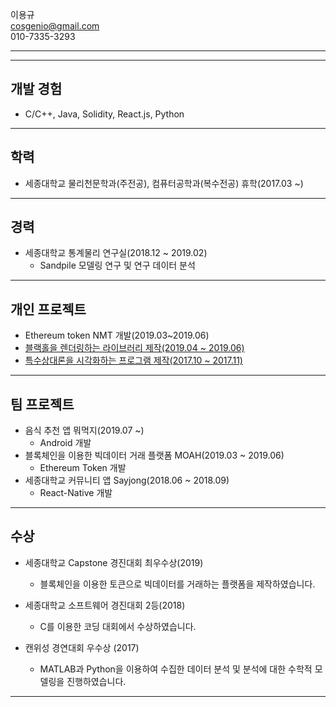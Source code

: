 
이용규\
cosgenio@gmail.com\
010-7335-3293

***
***

## 개발 경험
 * C/C++, Java, Solidity, React.js, Python
 
***


## 학력
 * 세종대학교 물리천문학과(주전공), 컴퓨터공학과(복수전공) 휴학(2017.03 ~)

***

## 경력
  * 세종대학교 통계물리 연구실(2018.12 ~ 2019.02)
    * Sandpile 모델링 연구 및 연구 데이터 분석
    
***
    
## 개인 프로젝트
  * Ethereum token NMT 개발(2019.03~2019.06)
  * [블랙홀을 렌더링하는 라이브러리 제작(2019.04 ~ 2019.06)](https://youtu.be/u7VBTsMErjc)
  * [특수상대론을 시각화하는 프로그램 제작(2017.10 ~ 2017.11)](https://youtu.be/oADxS49q2ZA)

***
  
## 팀 프로젝트
  * 음식 추천 앱 뭐먹지(2019.07 ~)
    * Android 개발
  * 블록체인을 이용한 빅데이터 거래 플랫폼 MOAH(2019.03 ~ 2019.06)
    * Ethereum Token 개발
  * 세종대학교 커뮤니티 앱 Sayjong(2018.06 ~ 2018.09)
    * React-Native 개발
    
***

## 수상
  * 세종대학교 Capstone 경진대회 최우수상(2019)
    * 블록체인을 이용한 토큰으로 빅데이터를 거래하는 플랫폼을 제작하였습니다.


  * 세종대학교 소프트웨어 경진대회 2등(2018)
    * C를 이용한 코딩 대회에서 수상하였습니다.


  * 캔위성 경연대회 우수상 (2017)
    * MATLAB과 Python을 이용하여 수집한 데이터 분석 및 분석에 대한 수학적 모델링을 진행하였습니다.
    
***
